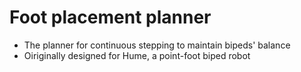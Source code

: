# Foot placement planner

- The planner for continuous stepping to maintain bipeds' balance
- Oiriginally designed for Hume, a point-foot biped robot

